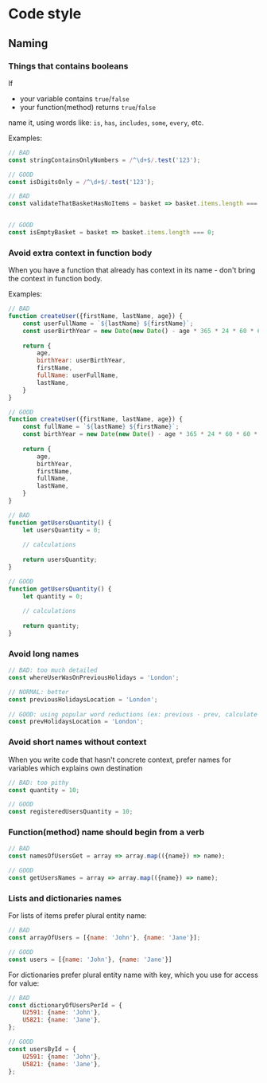 # Code style

## Naming

### Things that contains booleans

If 
* your variable contains `true`/`false` 
* your function(method) returns `true`/`false`

name it, using words like: `is`, `has`, `includes`, `some`, `every`, etc.

Examples:

```javascript
// BAD
const stringContainsOnlyNumbers = /^\d+$/.test('123');

// GOOD
const isDigitsOnly = /^\d+$/.test('123');
```

```javascript
// BAD
const validateThatBasketHasNoItems = basket => basket.items.length === 0;


// GOOD
const isEmptyBasket = basket => basket.items.length === 0;
```


### Avoid extra context in function body

When you have a function that already has context in its name - don't
bring the context in function body.

Examples:

```javascript
// BAD
function createUser({firstName, lastName, age}) {
    const userFullName = `${lastName} ${firstName}`;
    const userBirthYear = new Date(new Date() - age * 365 * 24 * 60 * 60 * 1000);
    
    return {
        age,
        birthYear: userBirthYear,
        firstName,
        fullName: userFullName,
        lastName,
    } 
}

// GOOD
function createUser({firstName, lastName, age}) {
    const fullName = `${lastName} ${firstName}`;
    const birthYear = new Date(new Date() - age * 365 * 24 * 60 * 60 * 1000);
    
    return {
        age,
        birthYear,
        firstName,
        fullName,
        lastName,
    } 
}
```

```javascript
// BAD
function getUsersQuantity() {
    let usersQuantity = 0;
  
    // calculations
  
    return usersQuantity;
}

// GOOD
function getUsersQuantity() {
    let quantity = 0;
  
    // calculations
  
    return quantity;
}
```

### Avoid long names

```javascript
// BAD: too much detailed
const whereUserWasOnPreviousHolidays = 'London';

// NORMAL: better
const previousHolidaysLocation = 'London';
  
// GOOD: using popular word reductions (ex: previous - prev, calculate - calc , accumulator - acc, etc...)
const prevHolidaysLocation = 'London';
```

### Avoid short names without context
When you write code that hasn't concrete context, prefer 
names for variables which explains own destination

```javascript
// BAD: too pithy
const quantity = 10;

// GOOD
const registeredUsersQuantity = 10;  
```


### Function(method) name should begin from a verb

```javascript
// BAD
const namesOfUsersGet = array => array.map(({name}) => name);

// GOOD
const getUsersNames = array => array.map(({name}) => name);
```


### Lists and dictionaries names
For lists of items prefer plural entity name:

```javascript
// BAD
const arrayOfUsers = [{name: 'John'}, {name: 'Jane'}];

// GOOD
const users = [{name: 'John'}, {name: 'Jane'}]
```

For dictionaries prefer plural entity name with key, which you use for access for value:

```javascript
// BAD
const dictionaryOfUsersPerId = {
    U2591: {name: 'John'},
    U5821: {name: 'Jane'},
};

// GOOD
const usersById = {
    U2591: {name: 'John'},
    U5821: {name: 'Jane'},
};
```